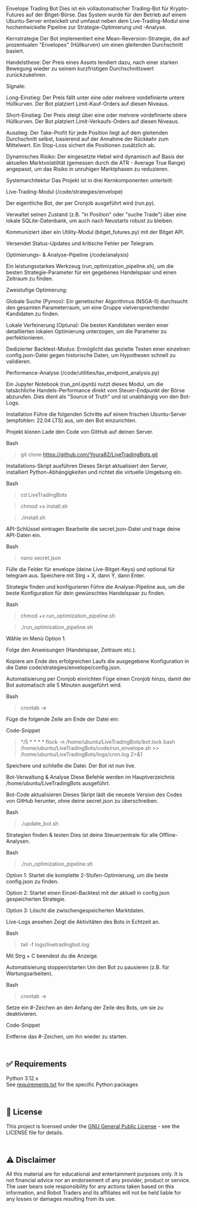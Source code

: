 Envelope Trading Bot
Dies ist ein vollautomatischer Trading-Bot für Krypto-Futures auf der Bitget-Börse. Das System wurde für den Betrieb auf einem Ubuntu-Server entwickelt und umfasst neben dem Live-Trading-Modul eine hochentwickelte Pipeline zur Strategie-Optimierung und -Analyse.

Kernstrategie
Der Bot implementiert eine Mean-Reversion-Strategie, die auf prozentualen "Envelopes" (Hüllkurven) um einen gleitenden Durchschnitt basiert.

Handelsthese: Der Preis eines Assets tendiert dazu, nach einer starken Bewegung wieder zu seinem kurzfristigen Durchschnittswert zurückzukehren.

Signale:

Long-Einstieg: Der Preis fällt unter eine oder mehrere vordefinierte untere Hüllkurven. Der Bot platziert Limit-Kauf-Orders auf diesen Niveaus.

Short-Einstieg: Der Preis steigt über eine oder mehrere vordefinierte obere Hüllkurven. Der Bot platziert Limit-Verkaufs-Orders auf diesen Niveaus.

Ausstieg: Der Take-Profit für jede Position liegt auf dem gleitenden Durchschnitt selbst, basierend auf der Annahme der Rückkehr zum Mittelwert. Ein Stop-Loss sichert die Positionen zusätzlich ab.

Dynamisches Risiko: Der eingesetzte Hebel wird dynamisch auf Basis der aktuellen Marktvolatilität (gemessen durch die ATR - Average True Range) angepasst, um das Risiko in unruhigen Marktphasen zu reduzieren.

Systemarchitektur
Das Projekt ist in drei Kernkomponenten unterteilt:

Live-Trading-Modul (/code/strategies/envelope)

Der eigentliche Bot, der per Cronjob ausgeführt wird (run.py).

Verwaltet seinen Zustand (z.B. "in Position" oder "suche Trade") über eine lokale SQLite-Datenbank, um auch nach Neustarts robust zu bleiben.

Kommuniziert über ein Utility-Modul (bitget_futures.py) mit der Bitget API.

Versendet Status-Updates und kritische Fehler per Telegram.

Optimierungs- & Analyse-Pipeline (/code/analysis)

Ein leistungsstarkes Werkzeug (run_optimization_pipeline.sh), um die besten Strategie-Parameter für ein gegebenes Handelspaar und einen Zeitraum zu finden.

Zweistufige Optimierung:

Globale Suche (Pymoo): Ein genetischer Algorithmus (NSGA-II) durchsucht den gesamten Parameterraum, um eine Gruppe vielversprechender Kandidaten zu finden.

Lokale Verfeinerung (Optuna): Die besten Kandidaten werden einer detaillierten lokalen Optimierung unterzogen, um die Parameter zu perfektionieren.

Dedizierter Backtest-Modus: Ermöglicht das gezielte Testen einer einzelnen config.json-Datei gegen historische Daten, um Hypothesen schnell zu validieren.

Performance-Analyse (/code/utilities/tax_endpoint_analysis.py)

Ein Jupyter Notebook (run_pnl.ipynb) nutzt dieses Modul, um die tatsächliche Handels-Performance direkt vom Steuer-Endpunkt der Börse abzurufen. Dies dient als "Source of Truth" und ist unabhängig von den Bot-Logs.

Installation
Führe die folgenden Schritte auf einem frischen Ubuntu-Server (empfohlen: 22.04 LTS) aus, um den Bot einzurichten.

Projekt klonen
Lade den Code von GitHub auf deinen Server.

Bash

>git clone https://github.com/Youra82/LiveTradingBots.git

Installations-Skript ausführen
Dieses Skript aktualisiert den Server, installiert Python-Abhängigkeiten und richtet die virtuelle Umgebung ein.

Bash

>cd LiveTradingBots

>chmod +x install.sh

>./install.sh

API-Schlüssel eintragen
Bearbeite die secret.json-Datei und trage deine API-Daten ein.

Bash

>nano secret.json

Fülle die Felder für envelope (deine Live-Bitget-Keys) und optional für telegram aus. Speichere mit Strg + X, dann Y, dann Enter.

Strategie finden und konfigurieren
Führe die Analyse-Pipeline aus, um die beste Konfiguration für dein gewünschtes Handelspaar zu finden.

Bash

>chmod +x run_optimization_pipeline.sh

>./run_optimization_pipeline.sh

Wähle im Menü Option 1.

Folge den Anweisungen (Handelspaar, Zeitraum etc.).

Kopiere am Ende des erfolgreichen Laufs die ausgegebene Konfiguration in die Datei code/strategies/envelope/config.json.

Automatisierung per Cronjob einrichten
Füge einen Cronjob hinzu, damit der Bot automatisch alle 5 Minuten ausgeführt wird.

Bash

>crontab -e

Füge die folgende Zeile am Ende der Datei ein:

Code-Snippet

>*/5 * * * * flock -n /home/ubuntu/LiveTradingBots/bot.lock bash /home/ubuntu/LiveTradingBots/code/run_envelope.sh >> /home/ubuntu/LiveTradingBots/logs/cron.log 2>&1

Speichere und schließe die Datei. Der Bot ist nun live.

Bot-Verwaltung & Analyse
Diese Befehle werden im Hauptverzeichnis /home/ubuntu/LiveTradingBots ausgeführt.

Bot-Code aktualisieren
Dieses Skript lädt die neueste Version des Codes von GitHub herunter, ohne deine secret.json zu überschreiben.

Bash

>./update_bot.sh

Strategien finden & testen
Dies ist deine Steuerzentrale für alle Offline-Analysen.

Bash

>./run_optimization_pipeline.sh

Option 1: Startet die komplette 2-Stufen-Optimierung, um die beste config.json zu finden.

Option 2: Startet einen Einzel-Backtest mit der aktuell in config.json gespeicherten Strategie.

Option 3: Löscht die zwischengespeicherten Marktdaten.

Live-Logs ansehen
Zeigt die Aktivitäten des Bots in Echtzeit an.

Bash

>tail -f logs/livetradingbot.log

Mit Strg + C beendest du die Anzeige.

Automatisierung stoppen/starten
Um den Bot zu pausieren (z.B. für Wartungsarbeiten).

Bash

>crontab -e

Setze ein #-Zeichen an den Anfang der Zeile des Bots, um sie zu deaktivieren.

Code-Snippet

Entferne das #-Zeichen, um ihn wieder zu starten.

\
✅ Requirements
-------------
Python 3.12.x
\
See [requirements.txt](https://github.com/RobotTraders/LiveTradingBots/blob/main/requirements.txt) for the specific Python packages


\
📃 License
-------------
This project is licensed under the [GNU General Public License](LICENSE) - see the LICENSE file for details.


\
⚠️ Disclaimer
-------------
All this material are for educational and entertainment purposes only. It is not financial advice nor an endorsement of any provider, product or service. The user bears sole responsibility for any actions taken based on this information, and Robot Traders and its affiliates will not be held liable for any losses or damages resulting from its use. 
